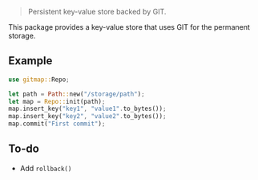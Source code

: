 > Persistent key-value store backed by GIT.

This package provides a key-value store that uses GIT for the permanent storage.

## Example

```rs
use gitmap::Repo;

let path = Path::new("/storage/path");
let map = Repo::init(path);
map.insert_key("key1", "value1".to_bytes());
map.insert_key("key2", "value2".to_bytes());
map.commit("First commit");
```

## To-do

* Add `rollback()`
